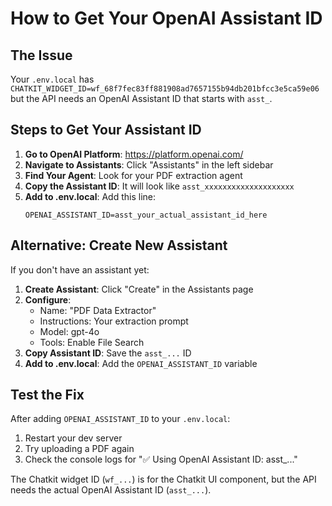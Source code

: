 # How to Get Your OpenAI Assistant ID

## The Issue
Your `.env.local` has `CHATKIT_WIDGET_ID=wf_68f7fec83ff881908ad7657155b94db201bfcc3e5ca59e06` but the API needs an OpenAI Assistant ID that starts with `asst_`.

## Steps to Get Your Assistant ID

1. **Go to OpenAI Platform**: https://platform.openai.com/
2. **Navigate to Assistants**: Click "Assistants" in the left sidebar
3. **Find Your Agent**: Look for your PDF extraction agent
4. **Copy the Assistant ID**: It will look like `asst_xxxxxxxxxxxxxxxxxxxx`
5. **Add to .env.local**: Add this line:
   ```
   OPENAI_ASSISTANT_ID=asst_your_actual_assistant_id_here
   ```

## Alternative: Create New Assistant

If you don't have an assistant yet:

1. **Create Assistant**: Click "Create" in the Assistants page
2. **Configure**:
   - Name: "PDF Data Extractor"
   - Instructions: Your extraction prompt
   - Model: gpt-4o
   - Tools: Enable File Search
3. **Copy Assistant ID**: Save the `asst_...` ID
4. **Add to .env.local**: Add the `OPENAI_ASSISTANT_ID` variable

## Test the Fix

After adding `OPENAI_ASSISTANT_ID` to your `.env.local`:
1. Restart your dev server
2. Try uploading a PDF again
3. Check the console logs for "✅ Using OpenAI Assistant ID: asst_..."

The Chatkit widget ID (`wf_...`) is for the Chatkit UI component, but the API needs the actual OpenAI Assistant ID (`asst_...`).

